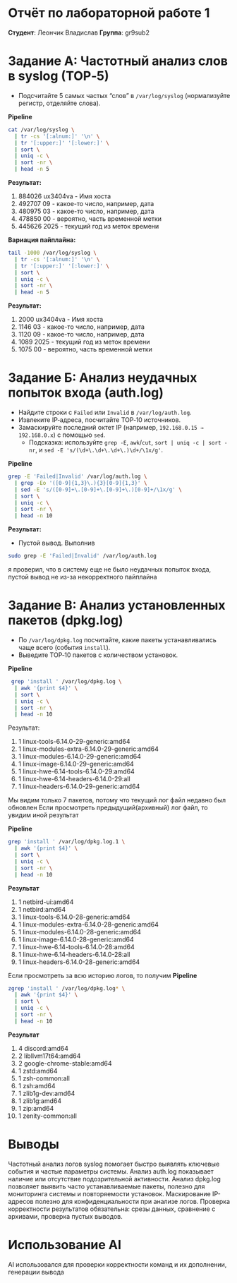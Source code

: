 # Отчёт по лабораторной работе 1
**Студент**: Леончик Владислав
**Группа**: gr9sub2  

# Задание А: Частотный анализ слов в syslog (TOP‑5)
- Подсчитайте 5 самых частых “слов” в `/var/log/syslog` (нормализуйте регистр, отделяйте слова).

**Pipeline**
```bash
cat /var/log/syslog \
  | tr -cs '[:alnum:]' '\n' \
  | tr '[:upper:]' '[:lower:]' \
  | sort \
  | uniq -c \
  | sort -nr \
  | head -n 5
```
**Результат:**
 1. 884026 ux3404va - Имя хоста
 2. 492707 09 - какое-то число, например, дата
 3. 480975 03 - какое-то число, например, дата
 4. 478850 00 - вероятно, часть временной метки
 5. 445626 2025 - текущий год из меток времени
   
**Вариация пайплайна:**
```bash
tail -1000 /var/log/syslog \
  | tr -cs '[:alnum:]' '\n' \
  | tr '[:upper:]' '[:lower:]' \
  | sort \
  | uniq -c \
  | sort -nr \
  | head -n 5
```
**Результат:**
 1. 2000 ux3404va - Имя хоста
 2. 1146 03 - какое-то число, например, дата
 3. 1120 09 - какое-то число, например, дата
 4. 1089 2025 - текущий год из меток времени
 5. 1075 00 - вероятно, часть временной метки

# Задание Б: Анализ неудачных попыток входа (auth.log)
- Найдите строки с `Failed` или `Invalid` в `/var/log/auth.log`.
- Извлеките IP‑адреса, посчитайте TOP‑10 источников. 
- Замаскируйте последний октет IP (например, `192.168.0.15 → 192.168.0.x`) с помощью `sed`.
  - Подсказка: используйте `grep -E`, `awk`/`cut`, `sort | uniq -c | sort -nr`, и `sed -E 's/(\d+\.\d+\.\d+\.)\d+/\1x/g'`.

**Pipeline**
```bash
grep -E 'Failed|Invalid' /var/log/auth.log \
  | grep -Eo '([0-9]{1,3}\.){3}[0-9]{1,3}' \
  | sed -E 's/([0-9]+\.[0-9]+\.[0-9]+\.)[0-9]+/\1x/g' \
  | sort \
  | uniq -c \
  | sort -nr \
  | head -n 10
```
**Результат:**
- Пустой вывод. Выполнив 
```bash
sudo grep -E 'Failed|Invalid' /var/log/auth.log
```
я проверил, что в систему еще не было неудачных попыток входа, пустой вывод не из-за
некорректного пайплайна 


# Задание В: Анализ установленных пакетов (dpkg.log)
- По `/var/log/dpkg.log` посчитайте, какие пакеты устанавливались чаще всего (события `install`).
- Выведите TOP‑10 пакетов с количеством установок.

**Pipeline**
```bash
 grep 'install ' /var/log/dpkg.log \
  | awk '{print $4}' \
  | sort \
  | uniq -c \
  | sort -nr \
  | head -n 10
```
Результат:
1. 1 linux-tools-6.14.0-29-generic:amd64
2. 1 linux-modules-extra-6.14.0-29-generic:amd64
3. 1 linux-modules-6.14.0-29-generic:amd64
4. 1 linux-image-6.14.0-29-generic:amd64
5. 1 linux-hwe-6.14-tools-6.14.0-29:amd64
6. 1 linux-hwe-6.14-headers-6.14.0-29:all
7. 1 linux-headers-6.14.0-29-generic:amd64

Мы видим только 7 пакетов, потому что текущий лог файл недавно был обновлен
Если просмотреть предыдущий(архивный) лог файл, то увидим иной результат

**Pipeline**
```bash
grep 'install ' /var/log/dpkg.log.1 \
  | awk '{print $4}' \
  | sort \
  | uniq -c \
  | sort -nr \
  | head -n 10
```
**Результат**
1. 1 netbird-ui:amd64
2. 1 netbird:amd64
3. 1 linux-tools-6.14.0-28-generic:amd64
4. 1 linux-modules-extra-6.14.0-28-generic:amd64
5. 1 linux-modules-6.14.0-28-generic:amd64
6. 1 linux-image-6.14.0-28-generic:amd64
7. 1 linux-hwe-6.14-tools-6.14.0-28:amd64
8. 1 linux-hwe-6.14-headers-6.14.0-28:all
9. 1 linux-headers-6.14.0-28-generic:amd64

Если просмотреть за всю историю логов, то получим
**Pipeline**
```bash
zgrep 'install ' /var/log/dpkg.log* \
  | awk '{print $4}' \
  | sort \
  | uniq -c \
  | sort -nr \
  | head -n 10
```
**Результат**
1.  4 discord:amd64
2.  2 libllvm17t64:amd64
3.  2 google-chrome-stable:amd64
4.  1 zstd:amd64
5.  1 zsh-common:all
6.  1 zsh:amd64
7.  1 zlib1g-dev:amd64
8.  1 zlib1g:amd64
9.  1 zip:amd64
10. 1 zenity-common:all

# Выводы
Частотный анализ логов syslog помогает быстро выявлять ключевые события и частые параметры системы.
Анализ auth.log показывает наличие или отсутствие подозрительной активности.
Анализ dpkg.log позволяет выявить часто устанавливаемые пакеты, полезно для мониторинга системы и повторяемости установок.
Маскирование IP-адресов полезно для конфиденциальности при анализе логов.
Проверка корректности результатов обязательна: срезы данных, сравнение с архивами, проверка пустых выводов.

# Использование AI
AI использовался для проверки корректности команд и их дополнении, генерации вывода